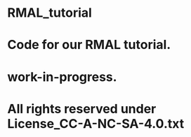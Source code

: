 # RMAL_tutorial
# Code for our RMAL tutorial.

# work-in-progress. 
# All rights reserved under License_CC-A-NC-SA-4.0.txt
